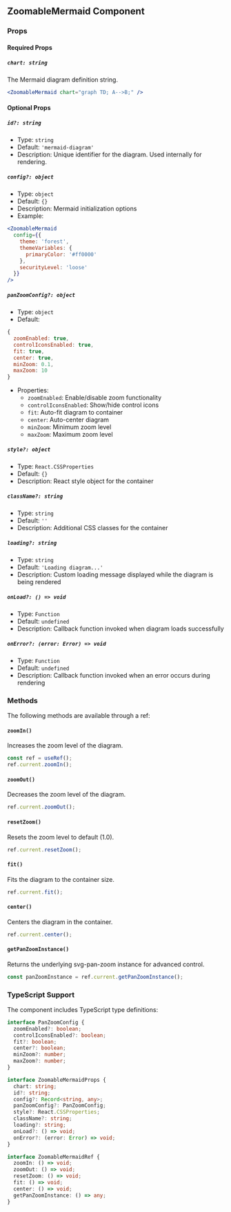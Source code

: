 ## ZoomableMermaid Component

### Props

#### Required Props

##### `chart: string`
The Mermaid diagram definition string.
```jsx
<ZoomableMermaid chart="graph TD; A-->B;" />
```

#### Optional Props

##### `id?: string`
- Type: `string`
- Default: `'mermaid-diagram'`
- Description: Unique identifier for the diagram. Used internally for rendering.

##### `config?: object`
- Type: `object`
- Default: `{}`
- Description: Mermaid initialization options
- Example:
```jsx
<ZoomableMermaid
  config={{
    theme: 'forest',
    themeVariables: {
      primaryColor: '#ff0000'
    },
    securityLevel: 'loose'
  }}
/>
```

##### `panZoomConfig?: object`
- Type: `object`
- Default:
```js
{
  zoomEnabled: true,
  controlIconsEnabled: true,
  fit: true,
  center: true,
  minZoom: 0.1,
  maxZoom: 10
}
```
- Properties:
  - `zoomEnabled`: Enable/disable zoom functionality
  - `controlIconsEnabled`: Show/hide control icons
  - `fit`: Auto-fit diagram to container
  - `center`: Auto-center diagram
  - `minZoom`: Minimum zoom level
  - `maxZoom`: Maximum zoom level

##### `style?: object`
- Type: `React.CSSProperties`
- Default: `{}`
- Description: React style object for the container

##### `className?: string`
- Type: `string`
- Default: `''`
- Description: Additional CSS classes for the container

##### `loading?: string`
- Type: `string`
- Default: `'Loading diagram...'`
- Description: Custom loading message displayed while the diagram is being rendered

##### `onLoad?: () => void`
- Type: `Function`
- Default: `undefined`
- Description: Callback function invoked when diagram loads successfully

##### `onError?: (error: Error) => void`
- Type: `Function`
- Default: `undefined`
- Description: Callback function invoked when an error occurs during rendering

### Methods

The following methods are available through a ref:

#### `zoomIn()`
Increases the zoom level of the diagram.
```jsx
const ref = useRef();
ref.current.zoomIn();
```

#### `zoomOut()`
Decreases the zoom level of the diagram.
```jsx
ref.current.zoomOut();
```

#### `resetZoom()`
Resets the zoom level to default (1.0).
```jsx
ref.current.resetZoom();
```

#### `fit()`
Fits the diagram to the container size.
```jsx
ref.current.fit();
```

#### `center()`
Centers the diagram in the container.
```jsx
ref.current.center();
```

#### `getPanZoomInstance()`
Returns the underlying svg-pan-zoom instance for advanced control.
```jsx
const panZoomInstance = ref.current.getPanZoomInstance();
```

### TypeScript Support

The component includes TypeScript type definitions:

```typescript
interface PanZoomConfig {
  zoomEnabled?: boolean;
  controlIconsEnabled?: boolean;
  fit?: boolean;
  center?: boolean;
  minZoom?: number;
  maxZoom?: number;
}

interface ZoomableMermaidProps {
  chart: string;
  id?: string;
  config?: Record<string, any>;
  panZoomConfig?: PanZoomConfig;
  style?: React.CSSProperties;
  className?: string;
  loading?: string;
  onLoad?: () => void;
  onError?: (error: Error) => void;
}

interface ZoomableMermaidRef {
  zoomIn: () => void;
  zoomOut: () => void;
  resetZoom: () => void;
  fit: () => void;
  center: () => void;
  getPanZoomInstance: () => any;
}